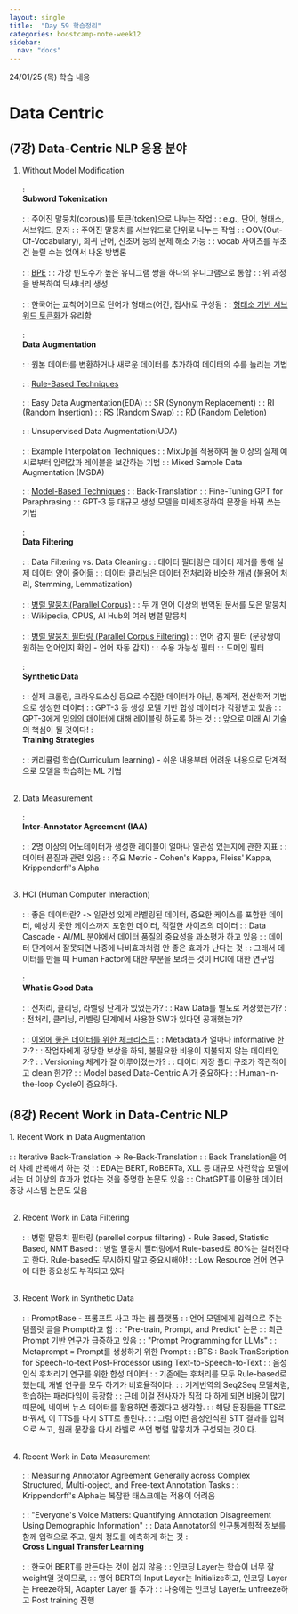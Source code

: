 ```yaml
---
layout: single
title:  "Day 59 학습정리"
categories: boostcamp-note-week12
sidebar:
  nav: "docs"
---
```


24/01/25 (목) 학습 내용

<h1>Data Centric</h1>

<h2>(7강) Data-Centric NLP 응용 분야</h2>

1. Without Model Modification <br><br>
: <br><b>Subword Tokenization</b><br><br>
: : 주어진 말뭉치(corpus)를 토큰(token)으로 나누는 작업
: : e.g., 단어, 형태소, 서브워드, 문자
: : 주어진 말뭉치를 서브워드로 단위로 나누는 작업
: : OOV(Out-Of-Vocabulary), 희귀 단어, 신조어 등의 문제 해소 가능
: : vocab 사이즈를 무조건 늘릴 수는 없어서 나온 방법론
<br><br>
: : <u>BPE</u>
: : 가장 빈도수가 높은 유니그램 쌍을 하나의 유니그램으로 통합
: : 위 과정을 반복하여 딕셔너리 생성
<br><br>
: : 한국어는 교착어이므로 단어가 형태소(어간, 접사)로 구성됨
: : <u>형태소 기반 서브워드 토큰화</u>가 유리함
<br><br>
: <br><b>Data Augmentation</b><br><br>
: : 원본 데이터를 변환하거나 새로운 데이터를 추가하여 데이터의 수를 늘리는 기법
<br><br>
: : <u>Rule-Based Techniques</u>
<br><br>
: : Easy Data Augmentation(EDA)
: : SR (Synonym Replacement)
: : RI (Random Insertion)
: : RS (Random Swap)
: : RD (Random Deletion)
<br><br>
: : Unsupervised Data Augmentation(UDA)
<br><br>
: : Example Interpolation Techniques
: : MixUp을 적용하여 둘 이상의 실제 예시로부터 입력값과 레이블을 보간하는 기법
: : Mixed Sample Data Augmentation (MSDA)
<br><br>
: : <u>Model-Based Techniques</u>
: : Back-Translation
: : Fine-Tuning GPT for Paraphrasing
: : GPT-3 등 대규모 생성 모델을 미세조정하여 문장을 바꿔 쓰는 기법
<br><br>
: <br><b>Data Filtering</b><br><br>
: : Data Filtering vs. Data Cleaning
: : 데이터 필터링은 데이터 제거를 통해 실제 데이터 양이 줄어듦
: : 데이터 클리닝은 데이터 전처리와 비슷한 개념 (불용어 처리, Stemming, Lemmatization)
<br><br>
: : <u>병렬 말뭉치(Parallel Corpus)</u>
: : 두 개 언어 이상의 번역된 문서를 모은 말뭉치
: : Wikipedia, OPUS, AI Hub의 여러 병렬 말뭉치
<br><br>
: : <u>병렬 말뭉치 필터링 (Parallel Corpus Filtering)</u>
: : 언어 감지 필터 (문장쌍이 원하는 언어인지 확인 - 언어 자동 감지)
: : 수용 가능성 필터
: : 도메인 필터
<br><br>
: <br><b>Synthetic Data</b><br><br>
: : 실제 크롤링, 크라우드소싱 등으로 수집한 데이터가 아닌, 통계적, 전산학적 기법으로 생성한 데이터
: : GPT-3 등 생성 모델 기반 합성 데이터가 각광받고 있음
: : GPT-3에게 임의의 데이터에 대해 레이블링 하도록 하는 것
: : 앞으로 미래 AI 기술의 핵심이 될 것이다!
: <br><b>Training Strategies</b><br><br>
: : 커리큘럼 학습(Curriculum learning) - 쉬운 내용부터 어려운 내용으로 단계적으로 모델을 학습하는 ML 기법
<br><br>

2. Data Measurement<br><br>
: <br><b>Inter-Annotator Agreement (IAA)</b><br><br>
: : 2명 이상의 어노테이터가 생성한 레이블이 얼마나 일관성 있는지에 관한 지표
: : 데이터 품질과 관련 있음
: : 주요 Metric - Cohen's Kappa, Fleiss' Kappa, Krippendorff's Alpha
<br><br>

3. HCI (Human Computer Interaction)<br><br>
: : 좋은 데이터란? -> 일관성 있게 라벨링된 데이터, 중요한 케이스를 포함한 데이터, 예상치 못한 케이스까지 포함한 데이터, 적절한 사이즈의 데이터
: : Data Cascade - AI/ML 분야에서 데이터 품질의 중요성을 과소평가 하고 있음
: : 데이터 단계에서 잘못되면 나중에 나비효과처럼 안 좋은 효과가 난다는 것
: : 그래서 데이터를 만들 때 Human Factor에 대한 부분을 보려는 것이 HCI에 대한 연구임
<br><br>
: <br><b>What is Good Data</b><br><br>
: : 전처리, 클리닝, 라벨링 단계가 있었는가?
: : Raw Data를 별도로 저장했는가?
: : 전처리, 클리닝, 라벨링 단계에서 사용한 SW가 있다면 공개했는가?
<br><br>
: : <u>이외에 좋은 데이터를 위한 체크리스트</u>
: : Metadata가 얼마나 informative 한가?
: : 작업자에게 정당한 보상을 하되, 불필요한 비용이 지불되지 않는 데이터인가?
: : Versioning 체계가 잘 이루어졌는가?
: : 데이터 저장 폴더 구조가 직관적이고 clean 한가?
: : Model based Data-Centric AI가 중요하다
: : Human-in-the-loop Cycle이 중요하다.

<h2>(8강) Recent Work in Data-Centric NLP</h2>
1. Recent Work in Data Augmentation<br><br>
: : Iterative Back-Translation -> Re-Back-Translation
: : Back Translation을 여러 차례 반복해서 하는 것
: : EDA는 BERT, RoBERTa, XLL 등 대규모 사전학습 모델에서는 더 이상의 효과가 없다는 것을 증명한 논문도 있음
: : ChatGPT를 이용한 데이터 증강 시스템 논문도 있음
<br><br>

2. Recent Work in Data Filtering<br><br>
: : 병렬 말뭉치 필터링 (parellel corpus filtering) - Rule Based, Statistic Based, NMT Based
: : 병렬 말뭉치 필터링에서 Rule-based로 80%는 걸러진다고 한다. Rule-based도 무시하지 말고 중요시해야!
: : Low Resource 언어 연구에 대한 중요성도 부각되고 있다
<br><br>

3. Recent Work in Synthetic Data<br><br>
: : PromptBase - 프롬프트 사고 파는 웹 플랫폼
: : 언어 모델에게 입력으로 주는 템플릿 글을 Prompt라고 함
: : "Pre-train, Prompt, and Predict" 논문
: : 최근 Prompt 기반 연구가 급증하고 있음
: : "Prompt Programming for LLMs"
: : Metaprompt = Prompt를 생성하기 위한 Prompt
: : BTS : Back TranScription for Speech-to-text Post-Processor using Text-to-Speech-to-Text
: : 음성인식  후처리기 연구를 위한 합성 데이터
: : 기존에는 후처리를 모두 Rule-based로 했는데, 개별 연구를 모두 하기가 비효율적이다.
: : 기계번역의 Seq2Seq 모델처럼, 학습하는 패러다임이 등장함
: : 근데 이걸 전사자가 직접 다 하게 되면 비용이 많기 때문에, 네이버 뉴스 데이터를 활용하면 좋겠다고 생각함.
: : 해당 문장들을 TTS로 바꿔서, 이 TTS를 다시 STT로 돌린다. 
: : 그럼 이런 음성인식된 STT 결과를 입력으로 쓰고, 원래 문장을 다시 라벨로 쓰면 병렬 말뭉치가 구성되는 것이다.
<br><br>

4. Recent Work in Data Measurement<br><br>
: : Measuring Annotator Agreement Generally across Complex Structured, Multi-object, and
Free-text Annotation Tasks
: : Krippendorff's Alpha는 복잡한 태스크에는 적용이 어려움
<br><br>
: : "Everyone's Voice Matters: Quantifying Annotation Disagreement Using Demographic Information"
: : Data Annotator의 인구통계학적 정보를 함께 입력으로 주고, 일치 정도를 예측하게 하는 것
: <br><b>Cross Lingual Transfer Learning</b><br><br>
: : 한국어 BERT를 만든다는 것이 쉽지 않음
: : 인코딩 Layer는 학습이 너무 잘 weight일 것이므로, 
: : 영어 BERT의 Input Layer는 Initialize하고, 인코딩 Layer는 Freeze하되, Adapter Layer 를 추가
: : 나중에는 인코딩 Layer도 unfreeze하고 Post training 진행
